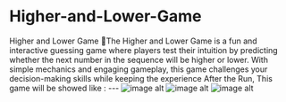 # Higher-and-Lower-Game
Higher and Lower Game 🎲The Higher and Lower Game is a fun and interactive guessing game where players test their intuition by predicting whether the next number in the sequence will be higher or lower. With simple mechanics and engaging gameplay, this game challenges your decision-making skills while keeping the experience
After the Run, This game will be showed like : ---
![image alt]()
![image alt]()
![image alt]()

